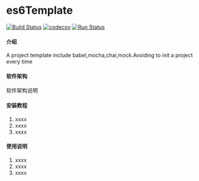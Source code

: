 # es6Template
[![Build Status](https://travis-ci.org/yeshrb/es6-template.svg?branch=master)](https://travis-ci.org/yeshrb/es6-template)
[![codecov](https://codecov.io/gh/yeshrb/es6-template/branch/master/graph/badge.svg)](https://codecov.io/gh/yeshrb/es6-template)
[![Run Status](https://api.shippable.com/projects/573654952a8192902e200e8a/badge?branch=master)](https://app.shippable.com/projects/573654952a8192902e200e8a)
#### 介绍
A project template include babel,mocha,chai,mock.Avoiding to init a project every time

#### 软件架构
软件架构说明


#### 安装教程

1. xxxx
2. xxxx
3. xxxx

#### 使用说明

1. xxxx
2. xxxx
3. xxxx

